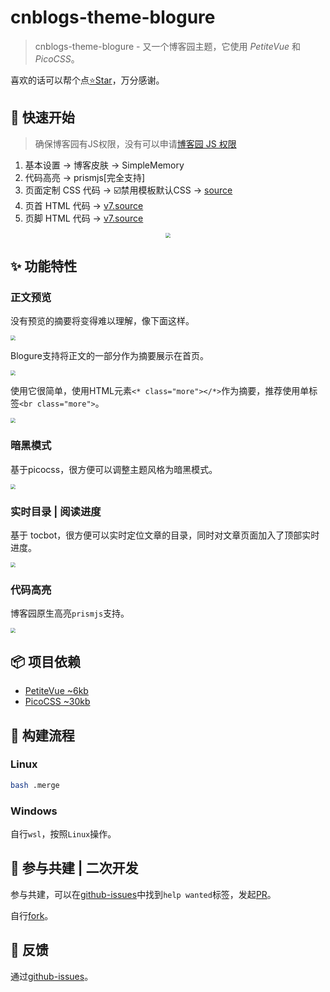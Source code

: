 # cnblogs-theme-blogure

> cnblogs-theme-blogure - 又一个博客园主题，它使用 *PetiteVue* 和 *PicoCSS*。

喜欢的话可以帮个点[⭐Star](https://github.com/zidft/cnblogs-theme-blogure)，万分感谢。

## 🚀 快速开始

> 确保博客园有JS权限，没有可以申请[博客园 JS 权限](https://i.cnblogs.com/settings)

1. 基本设置 -> 博客皮肤 -> SimpleMemory
1. 代码高亮 -> prismjs[完全支持]
1. 页面定制 CSS 代码 -> ☑️禁用模板默认CSS -> [source](https://github.com/zidft/cnblogs-theme-blogure/releases/download/v0.0.8/custom.css)
1. 页首 HTML 代码 -> [v7.source](https://github.com/zidft/cnblogs-theme-blogure/releases/download/v0.0.8/page_begin.html)
1. 页脚 HTML 代码 -> [v7.source](https://github.com/zidft/cnblogs-theme-blogure/releases/download/v0.0.8/page_end.html)

<span class="more"></span>

<div style="text-align:center">
<img src="https://img2023.cnblogs.com/blog/2555898/202301/2555898-20230125091544737-873550203.png" style="zoom:50%">
</div>

## ✨ 功能特性

### 正文预览

没有预览的摘要将变得难以理解，像下面这样。

<img src="https://img2023.cnblogs.com/blog/2555898/202301/2555898-20230125090439556-1919011365.png" style="zoom:50%">

Blogure支持将正文的一部分作为摘要展示在首页。

<img src="https://img2023.cnblogs.com/blog/2555898/202301/2555898-20230125085823725-58007998.png" style="zoom:50%">

使用它很简单，使用HTML元素`<* class="more"></*>`作为摘要，推荐使用单标签`<br class="more">`。

<img src="https://img2023.cnblogs.com/blog/2555898/202301/2555898-20230125090748217-731072232.png" style="zoom:50%">

### 暗黑模式

基于picocss，很方便可以调整主题风格为暗黑模式。

<img src="https://img2023.cnblogs.com/blog/2555898/202301/2555898-20230125091153868-1595652665.png" style="zoom:50%">

### 实时目录 | 阅读进度

基于 tocbot，很方便可以实时定位文章的目录，同时对文章页面加入了顶部实时进度。

<img src="https://img2023.cnblogs.com/blog/2555898/202301/2555898-20230125091347325-1014449303.png" style="zoom:50%">

### 代码高亮

博客园原生高亮`prismjs`支持。

<img src="https://img2023.cnblogs.com/blog/2555898/202301/2555898-20230125091451304-1135161972.png" style="zoom:50%">

## 📦 项目依赖

+ [PetiteVue ~6kb](https://github.com/vuejs/petite-vue)
+ [PicoCSS ~30kb](https://picocss.com/)

## 🔨 构建流程

### Linux

```sh
bash .merge
```

### Windows

自行`wsl`，按照`Linux`操作。

## 🎹 参与共建 | 二次开发

参与共建，可以在[github-issues](https://github.com/zidft/cnblogs-theme-blogure/issues)中找到`help wanted`标签，发起[PR](https://github.com/zidft/cnblogs-theme-blogure/compare)。

自行[fork](https://github.com/zidft/cnblogs-theme-blogure/fork)。

## 📝 反馈

通过[github-issues](https://github.com/zidft/cnblogs-theme-blogure/issues)。
